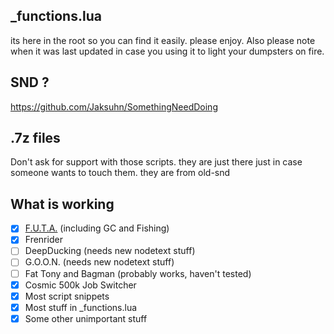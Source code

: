 ## _functions.lua
its here in the root so you can find it easily.
please enjoy.
Also please note when it was last updated in case you using it to light your dumpsters on fire.

## SND ?
https://github.com/Jaksuhn/SomethingNeedDoing

## .7z files
Don't ask for support with those scripts.  they are just there just in case someone wants to touch them. they are from old-snd

## What is working
 - [x] [F.U.T.A.](https://github.com/McVaxius/dhogsbreakfeast/tree/main/AutoRetainer%20Companions/F.U.T.A) (including GC and Fishing)
 - [x] Frenrider
 - [ ] DeepDucking (needs new nodetext stuff)
 - [ ] G.O.O.N. (needs new nodetext stuff)
 - [ ] Fat Tony and Bagman (probably works, haven't tested)
 - [x] Cosmic 500k Job Switcher
 - [x] Most script snippets
 - [x] Most stuff in _functions.lua
 - [x] Some other unimportant stuff
